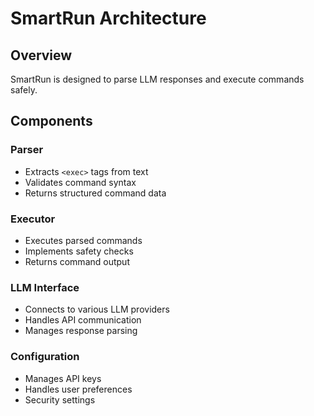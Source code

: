 # SmartRun Architecture

## Overview
SmartRun is designed to parse LLM responses and execute commands safely.

## Components

### Parser
- Extracts `<exec>` tags from text
- Validates command syntax
- Returns structured command data

### Executor  
- Executes parsed commands
- Implements safety checks
- Returns command output

### LLM Interface
- Connects to various LLM providers
- Handles API communication
- Manages response parsing

### Configuration
- Manages API keys
- Handles user preferences  
- Security settings